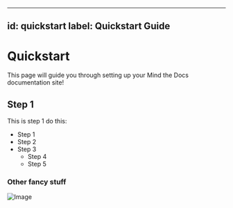 -----
id: quickstart
label: Quickstart Guide
-----
# Quickstart

This page will guide you through setting up your Mind the Docs documentation site!

## Step 1

This is step 1 do this:

- Step 1
- Step 2
- Step 3
    - Step 4
    - Step 5

### Other fancy stuff

![Image](https://i.imgur.com/Pr7AKdW.jpeg)